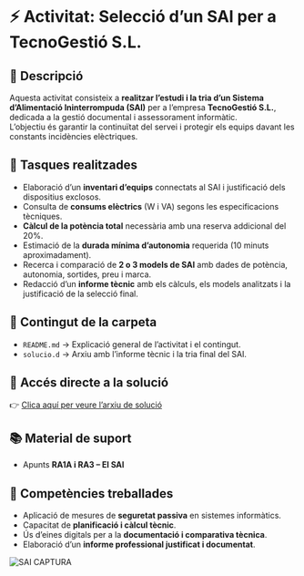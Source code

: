 # ⚡ Activitat: Selecció d’un SAI per a TecnoGestió S.L.

## 📄 Descripció
Aquesta activitat consisteix a **realitzar l’estudi i la tria d’un Sistema d’Alimentació Ininterrompuda (SAI)** per a l’empresa **TecnoGestió S.L.**, dedicada a la gestió documental i assessorament informàtic.  
L’objectiu és garantir la continuïtat del servei i protegir els equips davant les constants incidències elèctriques.


## 🧰 Tasques realitzades
- Elaboració d’un **inventari d’equips** connectats al SAI i justificació dels dispositius exclosos.  
- Consulta de **consums elèctrics** (W i VA) segons les especificacions tècniques.  
- **Càlcul de la potència total** necessària amb una reserva addicional del 20%.  
- Estimació de la **durada mínima d’autonomia** requerida (10 minuts aproximadament).  
- Recerca i comparació de **2 o 3 models de SAI** amb dades de potència, autonomia, sortides, preu i marca.  
- Redacció d’un **informe tècnic** amb els càlculs, els models analitzats i la justificació de la selecció final.


## 💾 Contingut de la carpeta
- `README.md` → Explicació general de l’activitat i el contingut.  
- `solucio.d` → Arxiu amb l’informe tècnic i la tria final del SAI.  


## 🔗 Accés directe a la solució
👉 [Clica aquí per veure l’arxiu de solució](./solucio.md)


## 📚 Material de suport
- Apunts **RA1A i RA3 – El SAI**


## 🧩 Competències treballades
- Aplicació de mesures de **seguretat passiva** en sistemes informàtics.  
- Capacitat de **planificació i càlcul tècnic**.  
- Ús d’eines digitals per a la **documentació i comparativa tècnica**.  
- Elaboració d’un **informe professional justificat i documentat**.


![SAI CAPTURA](/img/SAI%CAPTURA.png)